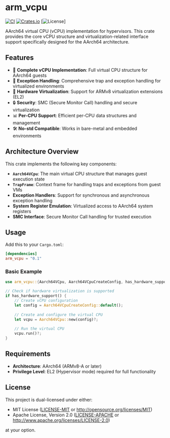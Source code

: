 # arm_vcpu

[![CI](https://github.com/arceos-hypervisor/arm_vcpu/actions/workflows/ci.yml/badge.svg?branch=master)](https://github.com/arceos-hypervisor/arm_vcpu/actions/workflows/ci.yml)
[![Crates.io](https://img.shields.io/crates/v/arm_vcpu)](https://crates.io/crates/arm_vcpu)
[![License](https://img.shields.io/badge/License-MIT%20OR%20Apache--2.0-blue.svg)]

AArch64 virtual CPU (vCPU) implementation for hypervisors. This crate provides the core vCPU structure and virtualization-related interface support specifically designed for the AArch64 architecture.

## Features

- 🔧 **Complete vCPU Implementation**: Full virtual CPU structure for AArch64 guests
- 🚀 **Exception Handling**: Comprehensive trap and exception handling for virtualized environments
- 🎯 **Hardware Virtualization**: Support for ARMv8 virtualization extensions (EL2)
- 🔒 **Security**: SMC (Secure Monitor Call) handling and secure virtualization
- 📊 **Per-CPU Support**: Efficient per-CPU data structures and management
- 🛠️ **No-std Compatible**: Works in bare-metal and embedded environments

## Architecture Overview

This crate implements the following key components:

- **`Aarch64VCpu`**: The main virtual CPU structure that manages guest execution state
- **`TrapFrame`**: Context frame for handling traps and exceptions from guest VMs  
- **Exception Handlers**: Support for synchronous and asynchronous exception handling
- **System Register Emulation**: Virtualized access to AArch64 system registers
- **SMC Interface**: Secure Monitor Call handling for trusted execution

## Usage

Add this to your `Cargo.toml`:

```toml
[dependencies]
arm_vcpu = "0.1"
```

### Basic Example

```rust
use arm_vcpu::{Aarch64VCpu, Aarch64VCpuCreateConfig, has_hardware_support};

// Check if hardware virtualization is supported
if has_hardware_support() {
    // Create vCPU configuration
    let config = Aarch64VCpuCreateConfig::default();
    
    // Create and configure the virtual CPU
    let vcpu = Aarch64VCpu::new(config)?;
    
    // Run the virtual CPU
    vcpu.run()?;
}
```

## Requirements

- **Architecture**: AArch64 (ARMv8-A or later)
- **Privilege Level**: EL2 (Hypervisor mode) required for full functionality

## License

This project is dual-licensed under either:

- MIT License ([LICENSE-MIT](LICENSE-MIT) or <http://opensource.org/licenses/MIT>)
- Apache License, Version 2.0 ([LICENSE-APACHE](LICENSE-APACHE) or <http://www.apache.org/licenses/LICENSE-2.0>)

at your option.

